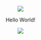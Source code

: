 <p align="center">
<img src="https://capsule-render.vercel.app/api?type=waving&color=timeGradient&height=100&section=header&animation=twinkling" />
</p>

<p align="center">
Hello World!
</p>

<p align="center">
<img src="https://capsule-render.vercel.app/api?type=waving&color=timeGradient&height=100&section=footer&animation=twinkling" />
</p>
